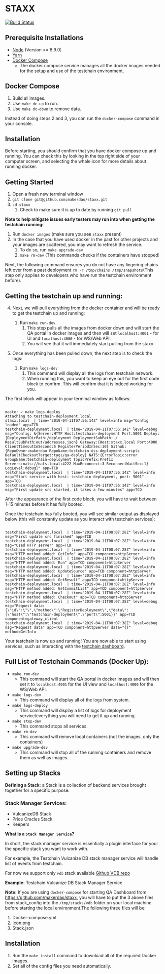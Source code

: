 # STAXX
[![Build Status](https://travis-ci.org/makerdao/staxx.svg?branch=master)](https://travis-ci.org/makerdao/staxx)


## Prerequisite Installations
- [Node](https://nodejs.org/en/download/) (Version >= 8.9.0)
- [Yarn](https://yarnpkg.com/en/)
- [Docker Compose](https://docs.docker.com/compose/)
  - The docker compose service manages all the docker images needed for the setup and use of the testchain environment.


## Docker Compose

1. Build all images.
2. Use `make dc-up` to run.
3. Use `make dc-down` to remove data.

Instead of doing steps 2 and 3, you can run the `docker-compose` command in your console.

## Installation

Before starting, you should confirm that you have docker compose up and running. You can check this by looking in the top right side of your computer screen, and selecting the whale icon for more details about running docker.

## Getting Started

1. Open a fresh new terminal window
2. `git clone git@github.com:makerdao/staxx.git`
3. `cd staxx`
    1. Check to make sure it is up to date by running `git pull`


**Note to help mitigate issues early testers may run into when getting the testchain running:**

1. Run `docker images` (make sure you see `staxx` present)
2. In the case that you have used docker in the past for other projects and your images are scattered, you may want to refresh the service.
    1. To do so, run `make upgrade-dev`
    2. `make rm-dev` (This commands checks if the containers have stopped)


Next, the following command ensures you do not have any lingering chains left over from a past deployment `rm -r /tmp/chains /tmp/snapshots`(This step only applies to developers who have run the testchain environment before).


## Getting the testchain up and running:


4. Next, we will pull everything from the docker container and will be ready to get the testchain up and running:
    1. Run `make run-dev`
        1. This step pulls all the images from docker down and will start the QA portal in docker images and then will set `localhost:4001` - for UI and `localhost:4000` - for WS/Web API.
        2. You will see that it will immediately start pulling from the staxx.

5. Once everything has been pulled down, the next step is to check the logs:
    1. Run `make logs-dev`
        1. This command will display all the logs from testchain network.
        2. When running this, you want to keep an eye out for the first code block to confirm. This will confirm that it is indeed working for you.


The first block will appear in your terminal window as follows:

```

master ✓ make logs-deploy
Attaching to testchain-deployment.local
staxx.local  | time="2019-04-11T07:56:14Z" level=info msg="Config loaded" app=TCD
testchain-deployment.local  | time="2019-04-11T07:56:14Z" level=debug msg="Config: &{Server:HTTP Host:testchain-deployment Port:5001 Deploy:{DeploymentDirPath:/deployment DeploymentSubPath:./ ResultSubPath:out/addresses.json} Gateway:{Host:staxx.local Port:4000 ClientTimeoutInSecond:5 RegisterPeriodInSec:10} Github:{RepoOwner:makerdao RepoName:testchain-dss-deployment-scripts DefaultCheckoutTarget:tags/qa-deploy} NATS:{ErrorTopic:error GroupName:testchain-deployment TopicPrefix:Prefix Servers:nats://nats.local:4222 MaxReconnect:3 ReconnectWaitSec:1} LogLevel:debug}" app=TCD
testchain-deployment.local  | time="2019-04-11T07:56:14Z" level=info msg="Start service with host: testchain-deployment, port: 5001" app=TCD
testchain-deployment.local  | time="2019-04-11T07:56:14Z" level=info msg="First update src started, it takes a few minutes" app=TCD

```

After the appearance of the first code block, you will have to wait between 1-15 minutes before it has fully booted.

Once the testchain has fully booted, you will see similar output as displayed below (this will constantly update as you interact with testchain services):

```

testchain-deployment.local  | time="2019-04-11T08:07:28Z" level=info msg="First update src finished" app=TCD
testchain-deployment.local  | time="2019-04-11T08:07:28Z" level=info msg="Used HTTP server" app=TCD
testchain-deployment.local  | time="2019-04-11T08:07:28Z" level=info msg="HTTP method added: GetInfo" app=TCD component=httpServer
testchain-deployment.local  | time="2019-04-11T08:07:28Z" level=info msg="HTTP method added: Run" app=TCD component=httpServer
testchain-deployment.local  | time="2019-04-11T08:07:28Z" level=info msg="HTTP method added: UpdateSource" app=TCD component=httpServer
testchain-deployment.local  | time="2019-04-11T08:07:28Z" level=info msg="HTTP method added: GetResult" app=TCD component=httpServer
testchain-deployment.local  | time="2019-04-11T08:07:28Z" level=info msg="HTTP method added: GetCommitList" app=TCD component=httpServer
testchain-deployment.local  | time="2019-04-11T08:07:28Z" level=info msg="HTTP method added: Checkout" app=TCD component=httpServer
testchain-deployment.local  | time="2019-04-11T08:07:38Z" level=debug msg="Request data: {\"id\":\"\",\"method\":\"RegisterDeployment\",\"data\":{\"host\":\"testchain-deployment\",\"port\":5001}}" app=TCD component=gateway_client
testchain-deployment.local  | time="2019-04-11T08:07:38Z" level=debug msg="Request data" app=TCD component=httpServer data="{}" method=GetInfo

```

Your testchain is now up and running! You are now able to start using services, such as interacting with the [testchain dashboard](https://github.com/makerdao/testchain-dashboard).


## Full List of Testchain Commands (Docker Up):  

- `make run-dev`
    - This command will start the QA portal in docker images and will then set it to  `localhost:4001` for the UI view and `localhost:4000` for the WS/Web API.
- `make logs-dev`
    - This command will display all of the logs from system.
- `make logs-deploy`
    - This command will display a list of logs for deployment service/everything you will need to get it up and running.
- `make stop-dev`
    - This command stops all services.
- `make rm-dev`
    - This command will remove local containers (not the images, only the containers)
- `make upgrade-dev`
    - This command will stop all of the running containers and remove them as well as images.

## Setting up Stacks

**Defining a Stack:** a Stack is a collection of backend services brought together for a specific purpose.


### Stack Manager Services:
- VulcanizeDB Stack
- Price Oracles Stack
- Keepers

**What is a `Stack Manager Service`?**

In short, the stack manager service is essentially a plugin interface for your the specific stack you want to work with.

For example, the Testchain Vulcanize DB stack manager service will handle list of events from testchain.

For now we support only `vdb` stack available
[Github VDB repo](https://github.com/makerdao/testchain-stack-vdb)

**Example:** Testchain Vulcanize DB Stack Manager Service

**Note:** If you are using `docker-compose` for starting QA Dashboard from https://github.com/makerdao/staxx, you will have to put the 3 above files from stack_config into the `/tmp/stacks/vdb` folder on your local machine before starting the local environment.The following three files will be:

1. Docker-compose.yml
2. Icon.png
3. Stack.json

## Installation

1. Run the `make install` command to download all of the required Docker images.
2. Set all of the config files you need automatically.
